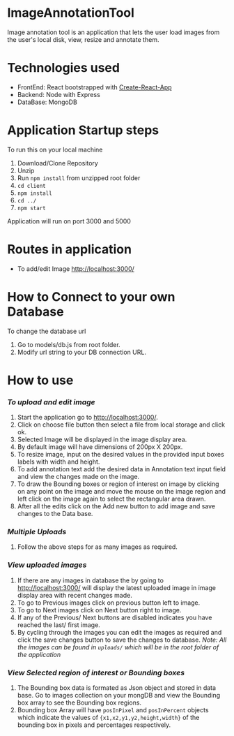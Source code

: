# ImageAnnotationTool
Image annotation tool is an application that lets the user load images from the user's local disk, view, resize and annotate them.

# Technologies used
<ul>
  <li> FrontEnd: React bootstrapped with <a href="https://facebook.github.io/create-react-app/" target="_blank">Create-React-App</a></li>
  <li> Backend: Node with Express</li>
  <li> DataBase: MongoDB</li>
</ul>

# Application Startup steps
To run this on your local machine
1. Download/Clone Repository
2. Unzip
3. Run `npm install` from unzipped root folder
4. `cd client` 
5. `npm install`
6. `cd ../`
7. `npm start`

Application will run on port 3000 and 5000

# Routes in application
<ul>
  <li>To add/edit Image <a href="http://localhost:3000/">http://localhost:3000/</a></li>
</ul>

# How to Connect to your own Database
To change the database url 
1. Go to models/db.js from root folder.
2. Modify url string to your DB connection URL.

# How to use
### *To upload and edit image*
1. Start the application go to <a href="http://localhost:3000/">http://localhost:3000/</a>.
2. Click on choose file button then select a file from local storage and click ok.
3. Selected Image will be displayed in the image display area.
4. By default image will have dimensions of 200px X 200px.
5. To resize image, input on the desired values in the provided input boxes labels with width and height.
6. To add annotation text add the desired data in Annotation text input field and view the changes made on the image.
7. To draw the Bounding boxes or region of interest on image by clicking on any point on the image and move the mouse on the image region and left click on the image again to select the rectangular area drawn.
8. After all the edits click on the Add new button to add image and save changes to the  Data base. 
### *Multiple Uploads*
1. Follow the above steps for as many images as required.
### *View uploaded images*
1. If there are any images in database the by going to <a href="http://localhost:3000/">http://localhost:3000/</a> will display the latest uploaded image in image display area with recent changes made. 
2. To go to Previous images click on previous button left to image.
3. To go to Next images click on Next button right to image.
4. If any of the Previous/ Next buttons are disabled indicates you have reached the last/ first image.
5. By cycling through the images you can edit the images as required and click the save changes button to save the changes to database.
*Note: All the images can be found in `uploads/` which will be in the root folder of the application*
### *View Selected region of interest or Bounding boxes*
1. The Bounding box data is formated as Json object and stored in data base. Go to images collection on your mongDB and view the Bounding box array to see the Bounding box regions.
2. Bounding box Array will have `posInPixel` and `posInPercent` objects which indicate the  values of `{x1,x2,y1,y2,height,width}` of the bounding box in pixels and percentages respectively.
